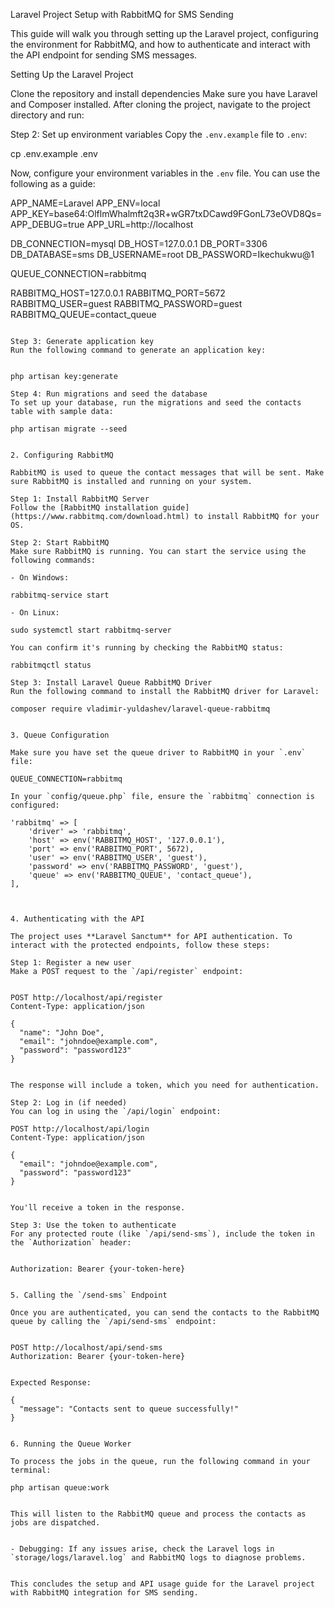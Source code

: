 Laravel Project Setup with RabbitMQ for SMS Sending

This guide will walk you through setting up the Laravel project, configuring the environment for RabbitMQ, and how to authenticate and interact with the API endpoint for sending SMS messages.

Setting Up the Laravel Project

Clone the repository and install dependencies
Make sure you have Laravel and Composer installed. After cloning the project, navigate to the project directory and run:


Step 2: Set up environment variables
Copy the `.env.example` file to `.env`:

cp .env.example .env

Now, configure your environment variables in the `.env` file. You can use the following as a guide:

APP_NAME=Laravel
APP_ENV=local
APP_KEY=base64:OlflmWhalmft2q3R+wGR7txDCawd9FGonL73eOVD8Qs=
APP_DEBUG=true
APP_URL=http://localhost

DB_CONNECTION=mysql
DB_HOST=127.0.0.1
DB_PORT=3306
DB_DATABASE=sms
DB_USERNAME=root
DB_PASSWORD=Ikechukwu@1

QUEUE_CONNECTION=rabbitmq

RABBITMQ_HOST=127.0.0.1
RABBITMQ_PORT=5672
RABBITMQ_USER=guest
RABBITMQ_PASSWORD=guest
RABBITMQ_QUEUE=contact_queue
```

Step 3: Generate application key
Run the following command to generate an application key:


php artisan key:generate

Step 4: Run migrations and seed the database
To set up your database, run the migrations and seed the contacts table with sample data:

php artisan migrate --seed


2. Configuring RabbitMQ

RabbitMQ is used to queue the contact messages that will be sent. Make sure RabbitMQ is installed and running on your system.

Step 1: Install RabbitMQ Server
Follow the [RabbitMQ installation guide](https://www.rabbitmq.com/download.html) to install RabbitMQ for your OS.

Step 2: Start RabbitMQ
Make sure RabbitMQ is running. You can start the service using the following commands:

- On Windows:

rabbitmq-service start

- On Linux:

sudo systemctl start rabbitmq-server

You can confirm it's running by checking the RabbitMQ status:

rabbitmqctl status

Step 3: Install Laravel Queue RabbitMQ Driver
Run the following command to install the RabbitMQ driver for Laravel:

composer require vladimir-yuldashev/laravel-queue-rabbitmq


3. Queue Configuration

Make sure you have set the queue driver to RabbitMQ in your `.env` file:

QUEUE_CONNECTION=rabbitmq

In your `config/queue.php` file, ensure the `rabbitmq` connection is configured:

'rabbitmq' => [
    'driver' => 'rabbitmq',
    'host' => env('RABBITMQ_HOST', '127.0.0.1'),
    'port' => env('RABBITMQ_PORT', 5672),
    'user' => env('RABBITMQ_USER', 'guest'),
    'password' => env('RABBITMQ_PASSWORD', 'guest'),
    'queue' => env('RABBITMQ_QUEUE', 'contact_queue'),
],



4. Authenticating with the API

The project uses **Laravel Sanctum** for API authentication. To interact with the protected endpoints, follow these steps:

Step 1: Register a new user
Make a POST request to the `/api/register` endpoint:


POST http://localhost/api/register
Content-Type: application/json

{
  "name": "John Doe",
  "email": "johndoe@example.com",
  "password": "password123"
}


The response will include a token, which you need for authentication.

Step 2: Log in (if needed)
You can log in using the `/api/login` endpoint:

POST http://localhost/api/login
Content-Type: application/json

{
  "email": "johndoe@example.com",
  "password": "password123"
}


You'll receive a token in the response.

Step 3: Use the token to authenticate
For any protected route (like `/api/send-sms`), include the token in the `Authorization` header:


Authorization: Bearer {your-token-here}


5. Calling the `/send-sms` Endpoint

Once you are authenticated, you can send the contacts to the RabbitMQ queue by calling the `/api/send-sms` endpoint:


POST http://localhost/api/send-sms
Authorization: Bearer {your-token-here}


Expected Response:

{
  "message": "Contacts sent to queue successfully!"
}


6. Running the Queue Worker

To process the jobs in the queue, run the following command in your terminal:

php artisan queue:work


This will listen to the RabbitMQ queue and process the contacts as jobs are dispatched.

  
- Debugging: If any issues arise, check the Laravel logs in `storage/logs/laravel.log` and RabbitMQ logs to diagnose problems.


This concludes the setup and API usage guide for the Laravel project with RabbitMQ integration for SMS sending.

